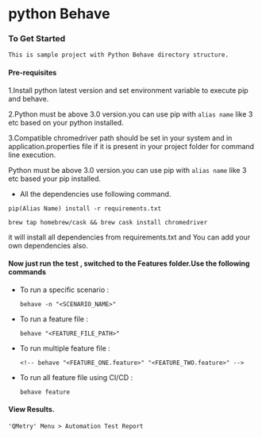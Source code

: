 # python Behave

### To Get Started
	This is sample project with Python Behave directory structure.
#### Pre-requisites

1.Install python latest version and set environment variable to execute pip and behave.

2.Python must be above 3.0 version.you can use pip with `alias name` like 3 etc based on your python installed.

3.Compatible chromedriver path should be set in your system and in application.properties file if it is present in your project folder for command line execution.

Python must be above 3.0 version.you can use pip with `alias name` like 3 etc based your pip installed.
* All the dependencies use following command.
```
pip(Alias Name) install -r requirements.txt

brew tap homebrew/cask && brew cask install chromedriver
```

it will install all dependencies from requirements.txt and You can add your own dependencies also.
#### Now just run the test , switched to the Features folder.Use the following commands

* To run a specific scenario :
	```
	behave -n "<SCENARIO_NAME>"
	```
* To run a feature file :
	```
	behave "<FEATURE_FILE_PATH>"
	```
* To run multiple feature file :
	```
	<!-- behave "<FEATURE_ONE.feature>" "<FEATURE_TWO.feature>" -->
	```
* To run all feature file using CI/CD :
	```
	behave feature
	```


#### View Results.
	'QMetry' Menu > Automation Test Report
